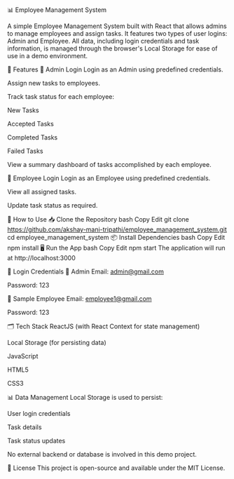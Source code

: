 📊 Employee Management System

A simple Employee Management System built with React that allows admins to manage employees and assign tasks. It features two types of user logins: Admin and Employee. All data, including login credentials and task information, is managed through the browser's Local Storage for ease of use in a demo environment.

📌 Features
👑 Admin Login
Login as an Admin using predefined credentials.

Assign new tasks to employees.

Track task status for each employee:

New Tasks

Accepted Tasks

Completed Tasks

Failed Tasks

View a summary dashboard of tasks accomplished by each employee.

👷 Employee Login
Login as an Employee using predefined credentials.

View all assigned tasks.

Update task status as required.

🚀 How to Use
📥 Clone the Repository
bash
Copy
Edit
git clone https://github.com/akshay-mani-tripathi/employee_management_system.git
cd employee_management_system
📦 Install Dependencies
bash
Copy
Edit
npm install
🖥️ Run the App
bash
Copy
Edit
npm start
The application will run at http://localhost:3000

🔐 Login Credentials
👑 Admin
Email: admin@gmail.com

Password: 123

👷 Sample Employee
Email: employee1@gmail.com

Password: 123

🗂️ Tech Stack
ReactJS (with React Context for state management)

Local Storage (for persisting data)

JavaScript

HTML5

CSS3

📊 Data Management
Local Storage is used to persist:

User login credentials

Task details

Task status updates

No external backend or database is involved in this demo project.

📄 License
This project is open-source and available under the MIT License.

